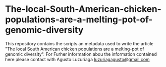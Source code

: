# The-local-South-American-chicken-populations-are-a-melting-pot-of-genomic-diversity
This repository contains the scripts an metadata used to write the article "The local South American chicken populations are a melting-pot of genomic diversity". 
For Furher information abou the information contained here please contact with Agusto Luzuriaga luzuriagagusto@gmail.com
